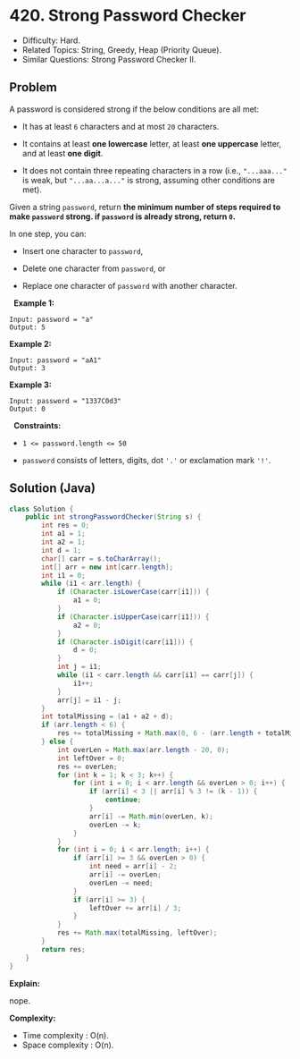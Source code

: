 # 420. Strong Password Checker

- Difficulty: Hard.
- Related Topics: String, Greedy, Heap (Priority Queue).
- Similar Questions: Strong Password Checker II.

## Problem

A password is considered strong if the below conditions are all met:


	
- It has at least ```6``` characters and at most ```20``` characters.
	
- It contains at least **one lowercase** letter, at least **one uppercase** letter, and at least **one digit**.
	
- It does not contain three repeating characters in a row (i.e., ```"...aaa..."``` is weak, but ```"...aa...a..."``` is strong, assuming other conditions are met).


Given a string ```password```, return **the minimum number of steps required to make ```password``` strong. if ```password``` is already strong, return ```0```.**

In one step, you can:


	
- Insert one character to ```password```,
	
- Delete one character from ```password```, or
	
- Replace one character of ```password``` with another character.


 
**Example 1:**
```
Input: password = "a"
Output: 5
```

**Example 2:**
```
Input: password = "aA1"
Output: 3
```

**Example 3:**
```
Input: password = "1337C0d3"
Output: 0
```
 
**Constraints:**


	
- ```1 <= password.length <= 50```
	
- ```password``` consists of letters, digits, dot ```'.'``` or exclamation mark ```'!'```.



## Solution (Java)

```java
class Solution {
    public int strongPasswordChecker(String s) {
        int res = 0;
        int a1 = 1;
        int a2 = 1;
        int d = 1;
        char[] carr = s.toCharArray();
        int[] arr = new int[carr.length];
        int i1 = 0;
        while (i1 < arr.length) {
            if (Character.isLowerCase(carr[i1])) {
                a1 = 0;
            }
            if (Character.isUpperCase(carr[i1])) {
                a2 = 0;
            }
            if (Character.isDigit(carr[i1])) {
                d = 0;
            }
            int j = i1;
            while (i1 < carr.length && carr[i1] == carr[j]) {
                i1++;
            }
            arr[j] = i1 - j;
        }
        int totalMissing = (a1 + a2 + d);
        if (arr.length < 6) {
            res += totalMissing + Math.max(0, 6 - (arr.length + totalMissing));
        } else {
            int overLen = Math.max(arr.length - 20, 0);
            int leftOver = 0;
            res += overLen;
            for (int k = 1; k < 3; k++) {
                for (int i = 0; i < arr.length && overLen > 0; i++) {
                    if (arr[i] < 3 || arr[i] % 3 != (k - 1)) {
                        continue;
                    }
                    arr[i] -= Math.min(overLen, k);
                    overLen -= k;
                }
            }
            for (int i = 0; i < arr.length; i++) {
                if (arr[i] >= 3 && overLen > 0) {
                    int need = arr[i] - 2;
                    arr[i] -= overLen;
                    overLen -= need;
                }
                if (arr[i] >= 3) {
                    leftOver += arr[i] / 3;
                }
            }
            res += Math.max(totalMissing, leftOver);
        }
        return res;
    }
}
```

**Explain:**

nope.

**Complexity:**

* Time complexity : O(n).
* Space complexity : O(n).
